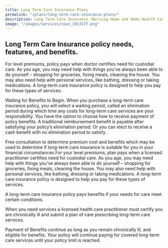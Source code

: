 ```yaml
---
title: Long Term Care Insurance Plans
permalink: "/plans/long-term-care-insurance-plans/"
description: Long Term Care Insurance (Nursing Home and Home Health Care) Plans.
image: "/images/services/noun_1013177.png"
---
```


## Long Term Care Insurance policy needs, features, and benefits.

For level premiums, policy pays when doctor certifies need for custodial care. As you age, you may need help with things you’ve always been able to do yourself – shopping for groceries, fixing meals, cleaning the house. You may also need help with personal services, like bathing, dressing or taking medications. A long-term care insurance policy is designed to help you pay for these types of services.

Waiting for Benefits to Begin. When you purchase a long-term care insurance policy, you will select a waiting period, called an elimination period during which time any costs for long-term care services are your responsibility. You have the option to choose how to receive payment of policy benefits. A traditional reimbursement benefit is payable after satisfying your policy’s elimination period. Or you can elect to receive a cash benefit with no elimination period to satisfy.

Free consultation to determine premium cost and benefits which may be used to determine if long-term care insurance is suitable for you in your financial circumstances.For your level premiums, plan pays when a licensed practitioner certifies need for custodial care. As you age, you may need help with things you’ve always been able to do yourself – shopping for groceries, fixing meals, cleaning the house. You may also need help with personal services, like bathing, dressing or taking medications. A long-term care insurance policy is designed to help you pay for these types of services.

A long-term care insurance policy pays benefits if your needs for care meet certain conditions. 

When you need services a licensed health care practitioner must certify you are chronically ill and submit a plan of care prescribing long-term care services.

Payment of Benefits continue as long as you remain chronically ill, and eligible for benefits. Your policy will continue paying for covered long-term care services until your policy limit is reached.
